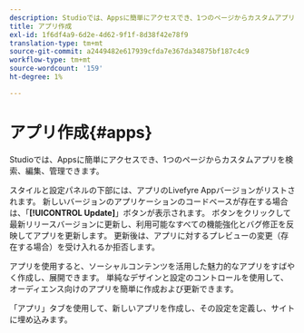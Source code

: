 ```yaml
---
description: Studioでは、Appsに簡単にアクセスでき、1つのページからカスタムアプリを検索、編集、管理できます。
title: アプリ作成
exl-id: 1f6df4a9-6d2e-4d62-9f1f-8d38f42e78f9
translation-type: tm+mt
source-git-commit: a2449482e617939cfda7e367da34875bf187c4c9
workflow-type: tm+mt
source-wordcount: '159'
ht-degree: 1%

---
```


# アプリ作成{#apps}

Studioでは、Appsに簡単にアクセスでき、1つのページからカスタムアプリを検索、編集、管理できます。

スタイルと設定パネルの下部には、アプリのLivefyre Appバージョンがリストされます。 新しいバージョンのアプリケーションのコードベースが存在する場合は、「**[!UICONTROL Update]**」ボタンが表示されます。 ボタンをクリックして最新リリースバージョンに更新し、利用可能なすべての機能強化とバグ修正を反映してアプリを更新します。 更新後は、アプリに対するプレビューの変更（存在する場合）を受け入れるか拒否します。

アプリを使用すると、ソーシャルコンテンツを活用した魅力的なアプリをすばやく作成し、展開できます。 単純なデザインと設定のコントロールを使用して、オーディエンス向けのアプリを簡単に作成および更新できます。

「アプリ」タブを使用して、新しいアプリを作成し、その設定を定義し、サイトに埋め込みます。
